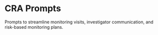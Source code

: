 # CRA Prompts

Prompts to streamline monitoring visits, investigator communication, and risk-based monitoring plans.
